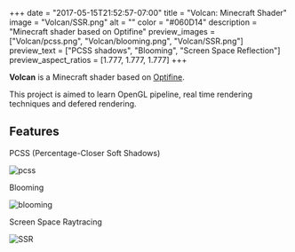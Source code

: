 +++
date = "2017-05-15T21:52:57-07:00"
title = "Volcan: Minecraft Shader"
image = "Volcan/SSR.png"
alt = ""
color = "#060D14"
description = "Minecraft shader based on Optifine"
preview_images = ["Volcan/pcss.png", "Volcan/blooming.png", "Volcan/SSR.png"]
preview_text = ["PCSS shadows", "Blooming", "Screen Space Reflection"]
preview_aspect_ratios = [1.777, 1.777, 1.777]
+++

**Volcan** is a Minecraft shader based on [Optifine](https://github.com/sp614x/optifine).

This project is aimed to learn OpenGL pipeline, real time rendering techniques and defered rendering.

## Features

PCSS (Percentage-Closer Soft Shadows)

![pcss](/images/Volcan/pcss.png)

Blooming

![blooming](/images/Volcan/blooming.png)

Screen Space Raytracing

![SSR](/images/Volcan/SSR.png)
